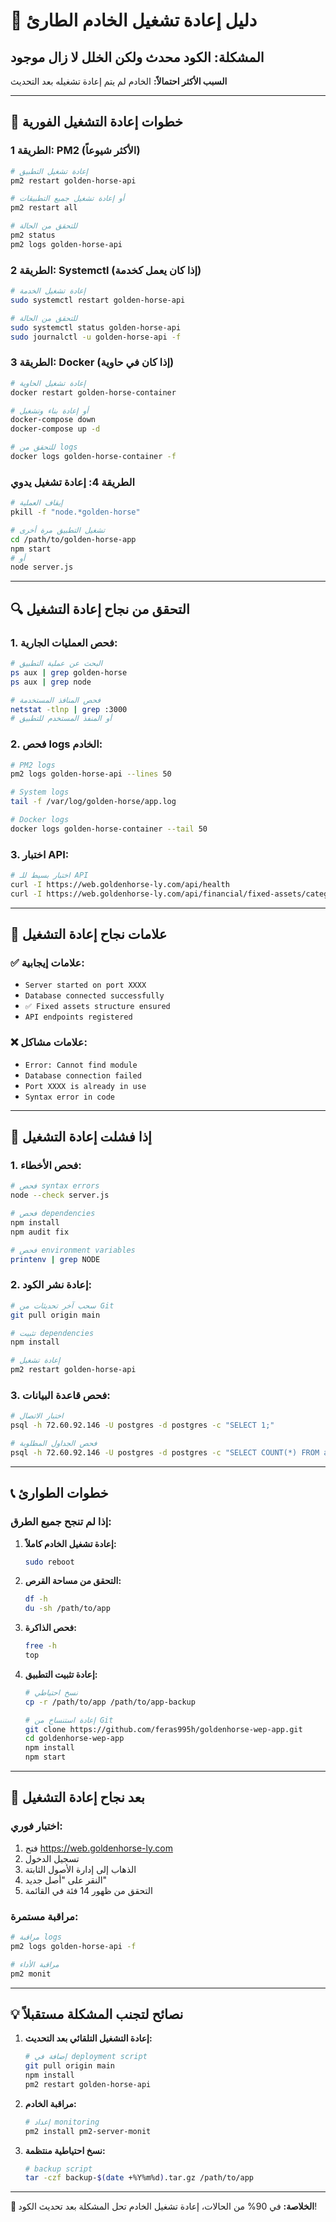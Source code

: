 # 🚨 دليل إعادة تشغيل الخادم الطارئ

## المشكلة: الكود محدث ولكن الخلل لا زال موجود

**السبب الأكثر احتمالاً:** الخادم لم يتم إعادة تشغيله بعد التحديث

---

## 🔧 خطوات إعادة التشغيل الفورية

### **الطريقة 1: PM2 (الأكثر شيوعاً)**
```bash
# إعادة تشغيل التطبيق
pm2 restart golden-horse-api

# أو إعادة تشغيل جميع التطبيقات
pm2 restart all

# للتحقق من الحالة
pm2 status
pm2 logs golden-horse-api
```

### **الطريقة 2: Systemctl (إذا كان يعمل كخدمة)**
```bash
# إعادة تشغيل الخدمة
sudo systemctl restart golden-horse-api

# للتحقق من الحالة
sudo systemctl status golden-horse-api
sudo journalctl -u golden-horse-api -f
```

### **الطريقة 3: Docker (إذا كان في حاوية)**
```bash
# إعادة تشغيل الحاوية
docker restart golden-horse-container

# أو إعادة بناء وتشغيل
docker-compose down
docker-compose up -d

# للتحقق من logs
docker logs golden-horse-container -f
```

### **الطريقة 4: إعادة تشغيل يدوي**
```bash
# إيقاف العملية
pkill -f "node.*golden-horse"

# تشغيل التطبيق مرة أخرى
cd /path/to/golden-horse-app
npm start
# أو
node server.js
```

---

## 🔍 التحقق من نجاح إعادة التشغيل

### **1. فحص العمليات الجارية:**
```bash
# البحث عن عملية التطبيق
ps aux | grep golden-horse
ps aux | grep node

# فحص المنافذ المستخدمة
netstat -tlnp | grep :3000
# أو المنفذ المستخدم للتطبيق
```

### **2. فحص logs الخادم:**
```bash
# PM2 logs
pm2 logs golden-horse-api --lines 50

# System logs
tail -f /var/log/golden-horse/app.log

# Docker logs
docker logs golden-horse-container --tail 50
```

### **3. اختبار API:**
```bash
# اختبار بسيط للـ API
curl -I https://web.goldenhorse-ly.com/api/health
curl -I https://web.goldenhorse-ly.com/api/financial/fixed-assets/categories
```

---

## 🎯 علامات نجاح إعادة التشغيل

### **✅ علامات إيجابية:**
- `Server started on port XXXX`
- `Database connected successfully`
- `✅ Fixed assets structure ensured`
- `API endpoints registered`

### **❌ علامات مشاكل:**
- `Error: Cannot find module`
- `Database connection failed`
- `Port XXXX is already in use`
- `Syntax error in code`

---

## 🚨 إذا فشلت إعادة التشغيل

### **1. فحص الأخطاء:**
```bash
# فحص syntax errors
node --check server.js

# فحص dependencies
npm install
npm audit fix

# فحص environment variables
printenv | grep NODE
```

### **2. إعادة نشر الكود:**
```bash
# سحب آخر تحديثات من Git
git pull origin main

# تثبيت dependencies
npm install

# إعادة تشغيل
pm2 restart golden-horse-api
```

### **3. فحص قاعدة البيانات:**
```bash
# اختبار الاتصال
psql -h 72.60.92.146 -U postgres -d postgres -c "SELECT 1;"

# فحص الجداول المطلوبة
psql -h 72.60.92.146 -U postgres -d postgres -c "SELECT COUNT(*) FROM accounts WHERE code LIKE '1.2.%';"
```

---

## 📞 خطوات الطوارئ

### **إذا لم تنجح جميع الطرق:**

1. **إعادة تشغيل الخادم كاملاً:**
   ```bash
   sudo reboot
   ```

2. **التحقق من مساحة القرص:**
   ```bash
   df -h
   du -sh /path/to/app
   ```

3. **فحص الذاكرة:**
   ```bash
   free -h
   top
   ```

4. **إعادة تثبيت التطبيق:**
   ```bash
   # نسخ احتياطي
   cp -r /path/to/app /path/to/app-backup
   
   # إعادة استنساخ من Git
   git clone https://github.com/feras995h/goldenhorse-wep-app.git
   cd goldenhorse-wep-app
   npm install
   npm start
   ```

---

## 🎉 بعد نجاح إعادة التشغيل

### **اختبار فوري:**
1. فتح https://web.goldenhorse-ly.com
2. تسجيل الدخول
3. الذهاب إلى إدارة الأصول الثابتة
4. النقر على "أصل جديد"
5. التحقق من ظهور 14 فئة في القائمة

### **مراقبة مستمرة:**
```bash
# مراقبة logs
pm2 logs golden-horse-api -f

# مراقبة الأداء
pm2 monit
```

---

## 💡 نصائح لتجنب المشكلة مستقبلاً

1. **إعادة التشغيل التلقائي بعد التحديث:**
   ```bash
   # إضافة في deployment script
   git pull origin main
   npm install
   pm2 restart golden-horse-api
   ```

2. **مراقبة الخادم:**
   ```bash
   # إعداد monitoring
   pm2 install pm2-server-monit
   ```

3. **نسخ احتياطية منتظمة:**
   ```bash
   # backup script
   tar -czf backup-$(date +%Y%m%d).tar.gz /path/to/app
   ```

---

**🎯 الخلاصة:** في 90% من الحالات، إعادة تشغيل الخادم تحل المشكلة بعد تحديث الكود!
